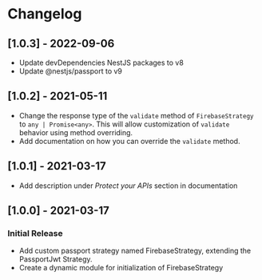 # Changelog

## [1.0.3] - 2022-09-06
- Update devDependencies NestJS packages to v8
- Update @nestjs/passport to v9

## [1.0.2] - 2021-05-11
- Change the response type of the `validate` method of `FirebaseStrategy`
  to `any | Promise<any>`. This will allow customization of `validate`
  behavior using method overriding.
- Add documentation on how you can override the `validate` method.

## [1.0.1] - 2021-03-17
- Add description under _Protect your APIs_ section in documentation

## [1.0.0] - 2021-03-17
### Initial Release
- Add custom passport strategy named FirebaseStrategy, extending
  the PassportJwt Strategy.
- Create a dynamic module for initialization of FirebaseStrategy
